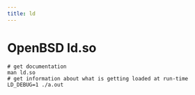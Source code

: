 ```yaml
---
title: ld
---
```


# OpenBSD ld.so

```
# get documentation
man ld.so
# get information about what is getting loaded at run-time
LD_DEBUG=1 ./a.out
```
